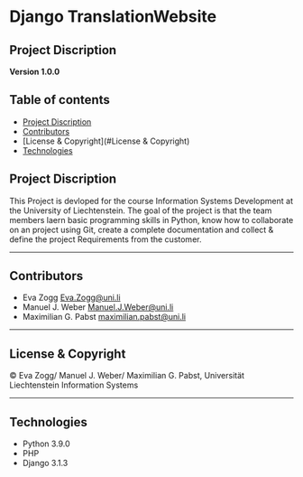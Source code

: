 # Django TranslationWebsite
## Project Discription

**Version 1.0.0**

## Table of contents

* [Project Discription](#project-discription)
* [Contributors](#Contributors)
* [License & Copyright](#License & Copyright)
* [Technologies](#Technologies)

## Project Discription
This Project is devloped for the course Information Systems Development at the University of Liechtenstein. The goal of the project is that the team members laern basic programming skills in Python, know how to collaborate on an project using Git, create a complete documentation and collect & define the project Requirements from the customer.

---

## Contributors

  * Eva Zogg <Eva.Zogg@uni.li>
  * Manuel J. Weber <Manuel.J.Weber@uni.li>
  * Maximilian G. Pabst <maximilian.pabst@uni.li>

---

## License & Copyright

© Eva Zogg/ Manuel J. Weber/ Maximilian G. Pabst, Universität Liechtenstein Information Systems

---

## Technologies
  * Python 3.9.0
  * PHP
  * Django 3.1.3



